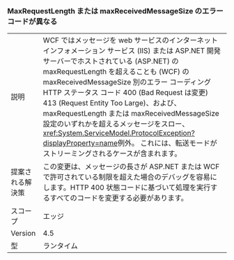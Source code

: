 ### <a name="error-codes-for-maxrequestlength-or-maxreceivedmessagesize-are-different"></a>MaxRequestLength または maxReceivedMessageSize のエラー コードが異なる

|   |   |
|---|---|
|説明|WCF ではメッセージを web サービスのインターネット インフォメーション サービス (IIS) または ASP.NET 開発サーバーでホストされている (ASP.NET) の maxRequestLength を超えることも (WCF) の maxReceivedMessageSize 別のエラー コーディング HTTP ステータス コード 400 (Bad Request は変更) 413 (Request Entity Too Large)、および、maxRequestLength または maxReceivedMessageSize 設定のいずれかを超えるメッセージをスロー、<xref:System.ServiceModel.ProtocolException?displayProperty=name>例外。 これには、転送モードがストリーミングされるケースが含まれます。|
|提案される解決策|この変更は、メッセージの長さが ASP.NET または WCF で許可されている制限を超えた場合のデバッグを容易にします。HTTP 400 状態コードに基づいて処理を実行するすべてのコードを変更する必要があります。|
|スコープ|エッジ|
|Version|4.5|
|型|ランタイム|

